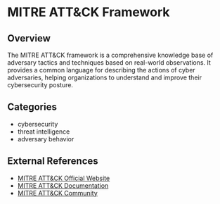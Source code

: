 # MITRE ATT&CK Framework

## Overview

The MITRE ATT&CK framework is a comprehensive knowledge base of adversary tactics and techniques based on real-world observations. It provides a common language for describing the actions of cyber adversaries, helping organizations to understand and improve their cybersecurity posture.

## Categories
- cybersecurity
- threat intelligence
- adversary behavior
## External References
- [MITRE ATT&CK Official Website](https://attack.mitre.org/)
- [MITRE ATT&CK Documentation](https://attack.mitre.org/docs/)
- [MITRE ATT&CK Community](https://mitre-attack.slack.com/)
